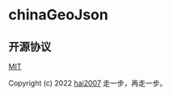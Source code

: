 # chinaGeoJson

开源协议
---------------------------------------
[MIT](https://github.com/hai2007/chinaGeoJson/blob/master/LICENSE)

Copyright (c) 2022 [hai2007](https://hai2007.gitee.io/sweethome/) 走一步，再走一步。
